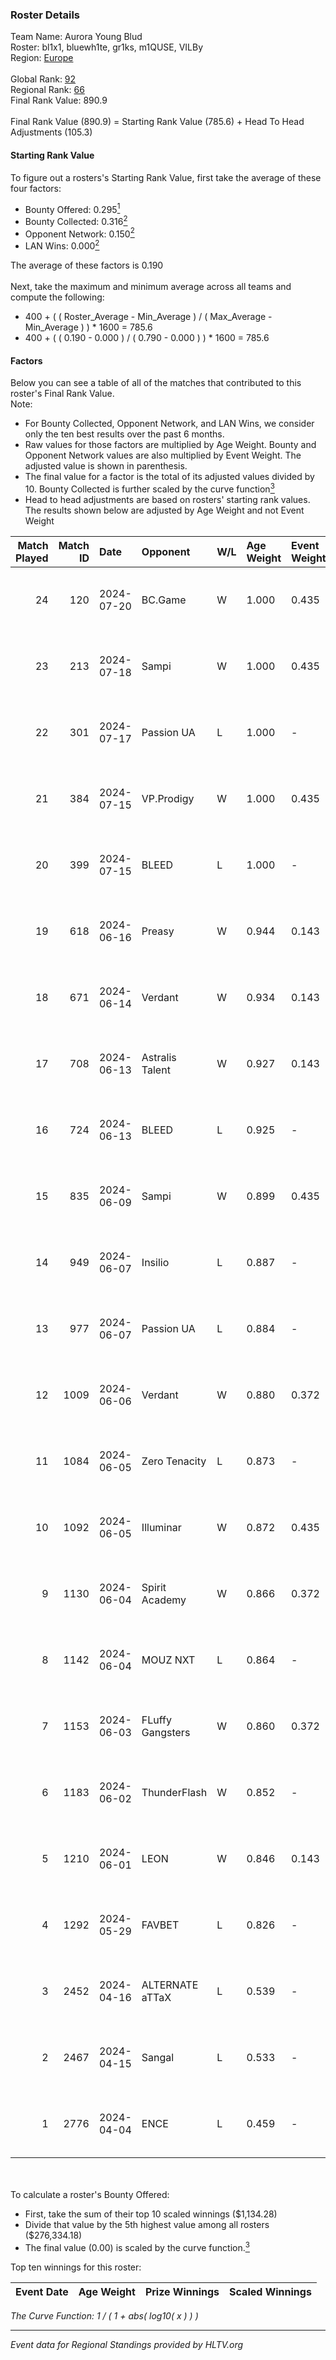 ### Roster Details<br />
Team Name: Aurora Young Blud<br />
Roster: bl1x1, bluewh1te, gr1ks, m1QUSE, VILBy<br />
Region: [Europe]( ../standings_europe.md)<br />
<br />
Global Rank: [92](../standings_global.md)<br />
Regional Rank: [66]( ../standings_europe.md)<br />
Final Rank Value:  890.9<br />
<br />
Final Rank Value (890.9) = Starting Rank Value (785.6) + Head To Head Adjustments (105.3)<br />

#### Starting Rank Value<br />
To figure out a rosters's Starting Rank Value, first take the average of these four factors:<br />
- Bounty Offered: 0.295[<sup>1</sup>](#table2)
- Bounty Collected: 0.316[<sup>2</sup>](#table1)
- Opponent Network: 0.150[<sup>2</sup>](#table1)
- LAN Wins: 0.000[<sup>2</sup>](#table1)

The average of these factors is 0.190<br />
<br />
Next, take the maximum and minimum average across all teams and compute the following:<br />
- 400 + ( ( Roster_Average - Min_Average ) / ( Max_Average - Min_Average ) ) * 1600 = 785.6
- 400 + ( ( 0.190 - 0.000 ) / ( 0.790 - 0.000 ) ) * 1600 = 785.6


#### Factors<br />
Below you can see a table of all of the matches that contributed to this roster's Final Rank Value.<br />
Note:<br />

- For Bounty Collected, Opponent Network, and LAN Wins, we consider only the ten best results over the past 6 months.
- Raw values for those factors are multiplied by Age Weight. Bounty and Opponent Network values are also multiplied by Event Weight. The adjusted value is shown in parenthesis.
- The final value for a factor is the total of its adjusted values divided by 10. Bounty Collected is further scaled by the curve function[<sup>3</sup>](#curveFunction)
- Head to head adjustments are based on rosters' starting rank values. The results shown below are adjusted by Age Weight and not Event Weight
<span id="table1"></span><br />


| Match Played | Match ID | Date       | Opponent         | W/L | Age Weight | Event Weight | Bounty Collected | Opponent Network | LAN Wins  | H2H Adj. | Roster                                 |
| -: | -: | :- | :- | :- | :- | :- | :- | :- | :- | -: | :- |
|           24 |      120 | 2024-07-20 | BC.Game          | W   | 1.000      | 0.435        | -                | 0.122 (0.053)    | 0 (0.000) |     6.69 | bl1x1, bluewh1te, gr1ks, m1QUSE, VILBy |
|           23 |      213 | 2024-07-18 | Sampi            | W   | 1.000      | 0.435        | 0.037 (0.016)    | 0.994 (0.432)    | 0 (0.000) |    17.20 | bl1x1, bluewh1te, gr1ks, m1QUSE, VILBy |
|           22 |      301 | 2024-07-17 | Passion UA       | L   | 1.000      | -            | -                | -                | -         |    -9.40 | bl1x1, bluewh1te, gr1ks, m1QUSE, VILBy |
|           21 |      384 | 2024-07-15 | VP.Prodigy       | W   | 1.000      | 0.435        | 0.033 (0.014)    | 0.462 (0.201)    | 0 (0.000) |    16.16 | bl1x1, bluewh1te, gr1ks, m1QUSE, VILBy |
|           20 |      399 | 2024-07-15 | BLEED            | L   | 1.000      | -            | -                | -                | -         |    -3.79 | bl1x1, bluewh1te, gr1ks, m1QUSE, VILBy |
|           19 |      618 | 2024-06-16 | Preasy           | W   | 0.944      | 0.143        | 0.015 (0.002)    | 0.243 (0.033)    | 0 (0.000) |    12.70 | bl1x1, bluewh1te, gr1ks, sh1geo, VILBy |
|           18 |      671 | 2024-06-14 | Verdant          | W   | 0.934      | 0.143        | 0.019 (0.002)    | 0.336 (0.045)    | 0 (0.000) |    16.99 | bl1x1, bluewh1te, gr1ks, sh1geo, VILBy |
|           17 |      708 | 2024-06-13 | Astralis Talent  | W   | 0.927      | 0.143        | 0.012 (0.002)    | 0.180 (0.024)    | 0 (0.000) |    11.34 | bl1x1, bluewh1te, gr1ks, sh1geo, VILBy |
|           16 |      724 | 2024-06-13 | BLEED            | L   | 0.925      | -            | -                | -                | -         |    -2.51 | bl1x1, bluewh1te, gr1ks, sh1geo, VILBy |
|           15 |      835 | 2024-06-09 | Sampi            | W   | 0.899      | 0.435        | 0.037 (0.014)    | 0.994 (0.388)    | 0 (0.000) |    17.21 | bl1x1, bluewh1te, gr1ks, sh1geo, VILBy |
|           14 |      949 | 2024-06-07 | Insilio          | L   | 0.887      | -            | -                | -                | -         |    -8.44 | bl1x1, bluewh1te, gr1ks, sh1geo, VILBy |
|           13 |      977 | 2024-06-07 | Passion UA       | L   | 0.884      | -            | -                | -                | -         |    -5.78 | bl1x1, bluewh1te, gr1ks, sh1geo, VILBy |
|           12 |     1009 | 2024-06-06 | Verdant          | W   | 0.880      | 0.372        | 0.019 (0.006)    | 0.336 (0.110)    | 0 (0.000) |    17.44 | bl1x1, bluewh1te, gr1ks, sh1geo, VILBy |
|           11 |     1084 | 2024-06-05 | Zero Tenacity    | L   | 0.873      | -            | -                | -                | -         |    -3.77 | bl1x1, bluewh1te, gr1ks, sh1geo, VILBy |
|           10 |     1092 | 2024-06-05 | Illuminar        | W   | 0.872      | 0.435        | 0.015 (0.006)    | 0.378 (0.143)    | 0 (0.000) |    14.11 | bl1x1, bluewh1te, gr1ks, sh1geo, VILBy |
|            9 |     1130 | 2024-06-04 | Spirit Academy   | W   | 0.866      | 0.372        | 0.017 (0.006)    | -                | 0 (0.000) |    11.88 | bl1x1, bluewh1te, gr1ks, sh1geo, VILBy |
|            8 |     1142 | 2024-06-04 | MOUZ NXT         | L   | 0.864      | -            | -                | -                | -         |    -3.89 | bl1x1, bluewh1te, gr1ks, sh1geo, VILBy |
|            7 |     1153 | 2024-06-03 | FLuffy Gangsters | W   | 0.860      | 0.372        | -                | 0.235 (0.075)    | -         |     6.63 | bl1x1, bluewh1te, gr1ks, sh1geo, VILBy |
|            6 |     1183 | 2024-06-02 | ThunderFlash     | W   | 0.852      | -            | -                | -                | -         |     2.85 | bl1x1, bluewh1te, gr1ks, sh1geo, VILBy |
|            5 |     1210 | 2024-06-01 | LEON             | W   | 0.846      | 0.143        | 0.009 (0.001)    | -                | -         |    10.87 | bl1x1, bluewh1te, gr1ks, sh1geo, VILBy |
|            4 |     1292 | 2024-05-29 | FAVBET           | L   | 0.826      | -            | -                | -                | -         |   -11.81 | bl1x1, bluewh1te, gr1ks, sh1geo, VILBy |
|            3 |     2452 | 2024-04-16 | ALTERNATE aTTaX  | L   | 0.539      | -            | -                | -                | -         |    -4.10 | bl1x1, bluewh1te, easy, sh1geo, VILBy  |
|            2 |     2467 | 2024-04-15 | Sangal           | L   | 0.533      | -            | -                | -                | -         |    -2.80 | bl1x1, bluewh1te, easy, sh1geo, VILBy  |
|            1 |     2776 | 2024-04-04 | ENCE             | L   | 0.459      | -            | -                | -                | -         |    -0.45 | bl1x1, bluewh1te, easy, sh1geo, VILBy  |

<br />
<span id="table2"></span><br />
To calculate a roster's Bounty Offered:<br />

- First, take the sum of their top 10 scaled winnings ($1,134.28)
- Divide that value by the 5th highest value among all rosters ($276,334.18)
- The final value (0.00) is scaled by the curve function.[<sup>3</sup>](#curveFunction)

Top ten winnings for this roster:<br />

| Event Date | Age Weight | Prize Winnings | Scaled Winnings |
| :- | -: | :- | :- |


<span id="curveFunction"></span>_The Curve Function: 1 / ( 1 + abs( log10( x ) ) )_<br />

---
_Event data for Regional Standings provided by HLTV.org_<br />
